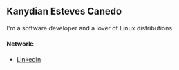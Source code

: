 
## Kanydian Esteves Canedo

I'm a software developer and a lover of Linux distributions

#### Network:

- [LinkedIn](https://www.linkedin.com/in/kanydian-esteves-07b0531a7/)